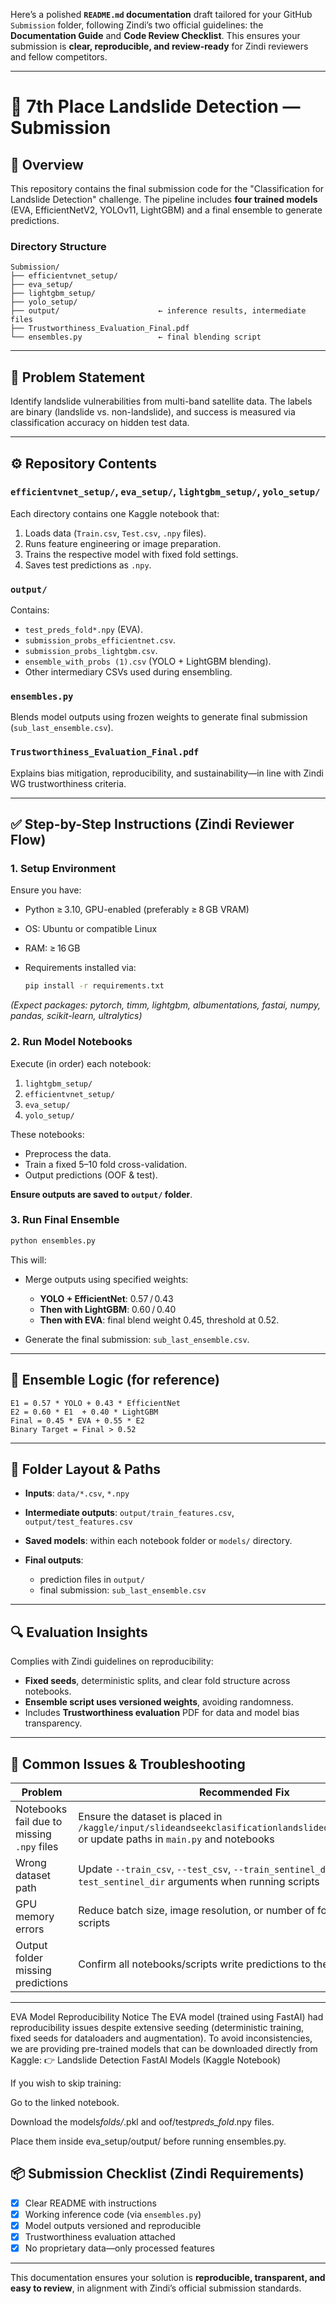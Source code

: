 Here’s a polished **`README.md` documentation** draft tailored for your GitHub `Submission` folder, following Zindi’s two official guidelines: the **Documentation Guide** and **Code Review Checklist**. This ensures your submission is **clear, reproducible, and review-ready** for Zindi reviewers and fellow competitors.

---

# 📝 7th Place Landslide Detection — Submission

## 🚀 Overview

This repository contains the final submission code for the "Classification for Landslide Detection" challenge. The pipeline includes **four trained models** (EVA, EfficientNetV2, YOLOv11, LightGBM) and a final ensemble to generate predictions.

### Directory Structure

```
Submission/
├── efficientvnet_setup/
├── eva_setup/
├── lightgbm_setup/
├── yolo_setup/
├── output/                      ← inference results, intermediate files
├── Trustworthiness_Evaluation_Final.pdf
└── ensembles.py                 ← final blending script
```

---

## 🎯 Problem Statement

Identify landslide vulnerabilities from multi-band satellite data. The labels are binary (landslide vs. non-landslide), and success is measured via classification accuracy on hidden test data.

---

## ⚙️ Repository Contents

### `efficientvnet_setup/`, `eva_setup/`, `lightgbm_setup/`, `yolo_setup/`

Each directory contains one Kaggle notebook that:

1. Loads data (`Train.csv`, `Test.csv`, `.npy` files).
2. Runs feature engineering or image preparation.
3. Trains the respective model with fixed fold settings.
4. Saves test predictions as `.npy`.

### `output/`

Contains:

- `test_preds_fold*.npy` (EVA).
- `submission_probs_efficientnet.csv`.
- `submission_probs_lightgbm.csv`.
- `ensemble_with_probs (1).csv` (YOLO + LightGBM blending).
- Other intermediary CSVs used during ensembling.

### `ensembles.py`

Blends model outputs using frozen weights to generate final submission (`sub_last_ensemble.csv`).

### `Trustworthiness_Evaluation_Final.pdf`

Explains bias mitigation, reproducibility, and sustainability—in line with Zindi WG trustworthiness criteria.

---

## ✅ Step-by-Step Instructions (Zindi Reviewer Flow)

### 1. Setup Environment

Ensure you have:

- Python ≥ 3.10, GPU-enabled (preferably ≥ 8 GB VRAM)
- OS: Ubuntu or compatible Linux
- RAM: ≥ 16 GB
- Requirements installed via:

  ```bash
  pip install -r requirements.txt
  ```

_(Expect packages: pytorch, timm, lightgbm, albumentations, fastai, numpy, pandas, scikit-learn, ultralytics)_

### 2. Run Model Notebooks

Execute (in order) each notebook:

1. `lightgbm_setup/`
2. `efficientvnet_setup/`
3. `eva_setup/`
4. `yolo_setup/`

These notebooks:

- Preprocess the data.
- Train a fixed 5–10 fold cross-validation.
- Output predictions (OOF & test).

**Ensure outputs are saved to `output/` folder**.

### 3. Run Final Ensemble

```bash
python ensembles.py
```

This will:

- Merge outputs using specified weights:

  - **YOLO + EfficientNet**: 0.57 / 0.43
  - **Then with LightGBM**: 0.60 / 0.40
  - **Then with EVA**: final blend weight 0.45, threshold at 0.52.

- Generate the final submission: `sub_last_ensemble.csv`.

---

## 🧠 Ensemble Logic (for reference)

```text
E1 = 0.57 * YOLO + 0.43 * EfficientNet
E2 = 0.60 * E1  + 0.40 * LightGBM
Final = 0.45 * EVA + 0.55 * E2
Binary Target = Final > 0.52
```

---

## 🧩 Folder Layout & Paths

- **Inputs**: `data/*.csv`, `*.npy`
- **Intermediate outputs**: `output/train_features.csv`, `output/test_features.csv`
- **Saved models**: within each notebook folder or `models/` directory.
- **Final outputs**:

  - prediction files in `output/`
  - final submission: `sub_last_ensemble.csv`

---

## 🔍 Evaluation Insights

Complies with Zindi guidelines on reproducibility:

- **Fixed seeds**, deterministic splits, and clear fold structure across notebooks.
- **Ensemble script uses versioned weights**, avoiding randomness.
- Includes **Trustworthiness evaluation** PDF for data and model bias transparency.

---

## 🚨 Common Issues & Troubleshooting

| Problem                                    | Recommended Fix                                                                                                                                |
| ------------------------------------------ | ---------------------------------------------------------------------------------------------------------------------------------------------- |
| Notebooks fail due to missing `.npy` files | Ensure the dataset is placed in `/kaggle/input/slideandseekclasificationlandslidedetectiondataset/` or update paths in `main.py` and notebooks |
| Wrong dataset path                         | Update `--train_csv`, `--test_csv`, `--train_sentinel_dir`, `--test_sentinel_dir` arguments when running scripts                               |
| GPU memory errors                          | Reduce batch size, image resolution, or number of folds in the training scripts                                                                |
| Output folder missing predictions          | Confirm all notebooks/scripts write predictions to the `output/` folder                                                                        |

---

EVA Model Reproducibility Notice
The EVA model (trained using FastAI) had reproducibility issues despite extensive seeding (deterministic training, fixed seeds for dataloaders and augmentation).
To avoid inconsistencies, we are providing pre-trained models that can be downloaded directly from Kaggle:
👉 Landslide Detection FastAI Models (Kaggle Notebook)

If you wish to skip training:

Go to the linked notebook.

Download the models*folds/*.pkl and oof/test*preds_fold*.npy files.

Place them inside eva_setup/output/ before running ensembles.py.

## 📦 Submission Checklist (Zindi Requirements)

- [x] Clear README with instructions
- [x] Working inference code (via `ensembles.py`)
- [x] Model outputs versioned and reproducible
- [x] Trustworthiness evaluation attached
- [x] No proprietary data—only processed features

---

This documentation ensures your solution is **reproducible, transparent, and easy to review**, in alignment with Zindi’s official submission standards.
